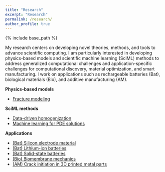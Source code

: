 ```yaml
---
title: "Research"
excerpt: "Research"
permalink: /research/
author_profile: true
---
```


{% include base_path %}

My research centers on developing novel theories, methods, and tools to advance scientific computing. I am particularly interested in developing physics-based models and scientific machine learning (SciML) methods to address generalized computational challenges and application-specific challenges for computational discovery, material optimization, and smart manufacturing. I work on applications such as rechargeable batteries (Bat), biological materials (Bio), and additive manufacturing (AM).

<b>Physics-based models </b>
* [Fracture modeling](fracture-modeling)

<b>SciML methods</b>
* [Data-driven homogenization](data-driven-homogenization)
* [Machine learning for PDE solutions](nn-based-pde-solver)

<b>Applications </b>
* [(Bat) Silicon electrode material](high-energy-density-electrode-material)
* [(Bat) Lithium-ion batteries](mechanics-in-lithium-ion-batteriesl)
* [(Bat) Solid-state batteries](ssb)
* [(Bio) Biomembrane mechanics](biological-membrane-mechanics)
* [(AM) Crack initiation in 3D printed metal parts](am-porosity)

